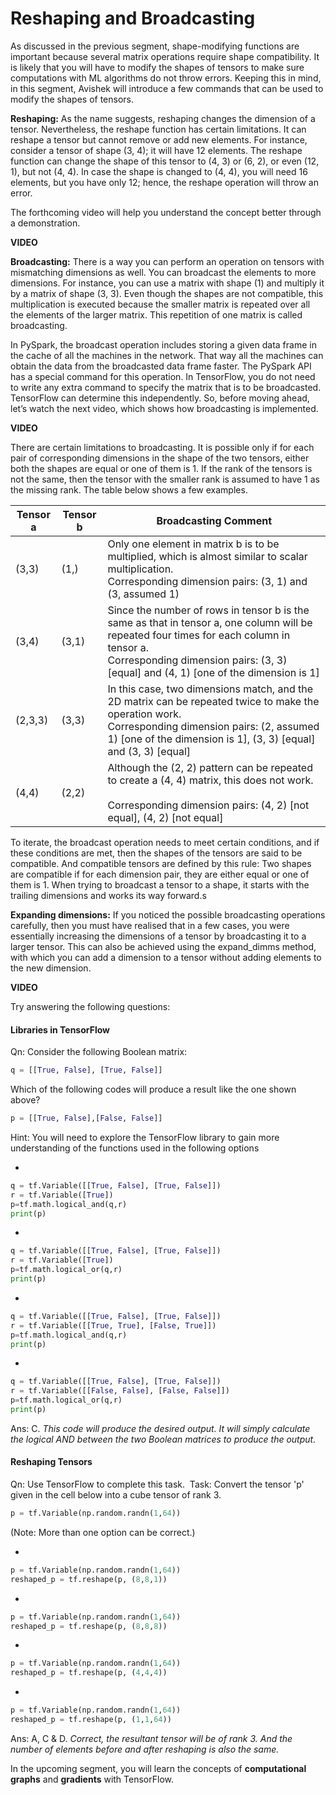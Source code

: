 # Reshaping and Broadcasting

As discussed in the previous segment, shape-modifying functions are important because several matrix operations require shape compatibility. It is likely that you will have to modify the shapes of tensors to make sure computations with ML algorithms do not throw errors. Keeping this in mind, in this segment, Avishek will introduce a few commands that can be used to modify the shapes of tensors.

**Reshaping:** As the name suggests, reshaping changes the dimension of a tensor. Nevertheless, the reshape function has certain limitations. It can reshape a tensor but cannot remove or add new elements. For instance, consider a tensor of shape (3, 4); it will have 12 elements. The reshape function can change the shape of this tensor to (4, 3) or (6, 2), or even (12, 1), but not (4, 4). In case the shape is changed to (4, 4), you will need 16 elements, but you have only 12; hence, the reshape operation will throw an error.

The forthcoming video will help you understand the concept better through a demonstration.

**VIDEO**

**Broadcasting:** There is a way you can perform an operation on tensors with mismatching dimensions as well. You can broadcast the elements to more dimensions. For instance, you can use a matrix with shape (1) and multiply it by a matrix of shape (3, 3). Even though the shapes are not compatible, this multiplication is executed because the smaller matrix is repeated over all the elements of the larger matrix. This repetition of one matrix is called broadcasting.

In PySpark, the broadcast operation includes storing a given data frame in the cache of all the machines in the network. That way all the machines can obtain the data from the broadcasted data frame faster. The PySpark API has a special command for this operation. In TensorFlow, you do not need to write any extra command to specify the matrix that is to be broadcasted. TensorFlow can determine this independently. So, before moving ahead, let’s watch the next video, which shows how broadcasting is implemented. 

**VIDEO**

There are certain limitations to broadcasting. It is possible only if for each pair of corresponding dimensions in the shape of the two tensors, either both the shapes are equal or one of them is 1. If the rank of the tensors is not the same, then the tensor with the smaller rank is assumed to have 1 as the missing rank. The table below shows a few examples.

| **Tensor a** | **Tensor b** | **Broadcasting Comment**                                                                                                                                                                                                          |
| ------------ | ------------ | --------------------------------------------------------------------------------------------------------------------------------------------------------------------------------------------------------------------------------- |
| (3,3)        | (1,)         | Only one element in matrix b is to be multiplied, which is almost similar to scalar multiplication. <br>Corresponding dimension pairs: (3, 1) and (3, assumed 1)                                                                  |
| (3,4)        | (3,1)        | Since the number of rows in tensor b is the same as that in tensor a, one column will be repeated four times for each column in tensor a.<br>Corresponding dimension pairs: (3, 3) [equal] and (4, 1) [one of the dimension is 1] |
| (2,3,3)      | (3,3)        | In this case, two dimensions match, and the 2D matrix can be repeated twice to make the operation work. <br>Corresponding dimension pairs: (2, assumed 1) [one of the dimension is 1], (3, 3) [equal] and (3, 3) [equal]          |
| (4,4)        | (2,2)        | Although the (2, 2) pattern can be repeated to create a (4, 4) matrix, this does not work.   <br>Corresponding dimension pairs: (4, 2) [not equal], (4, 2) [not equal]                                                            |

To iterate, the broadcast operation needs to meet certain conditions, and if these conditions are met, then the shapes of the tensors are said to be compatible. And compatible tensors are defined by this rule: Two shapes are compatible if for each dimension pair, they are either equal or one of them is 1. When trying to broadcast a tensor to a shape, it starts with the trailing dimensions and works its way forward.s

**Expanding dimensions:** If you noticed the possible broadcasting operations carefully, then you must have realised that in a few cases, you were essentially increasing the dimensions of a tensor by broadcasting it to a larger tensor. This can also be achieved using the expand_dimms method, with which you can add a dimension to a tensor without adding elements to the new dimension.

**VIDEO**

Try answering the following questions:

#### Libraries in TensorFlow

Qn: Consider the following Boolean matrix:

```python
q = [[True, False], [True, False]]
```

Which of the following codes will produce a result like the one shown above? 

```python
p = [[True, False],[False, False]]
```

Hint: You will need to explore the TensorFlow library to gain more understanding of the functions used in the following options

- 
```python
q = tf.Variable([[True, False], [True, False]])
r = tf.Variable([True])
p=tf.math.logical_and(q,r)
print(p)
```

- 
```python
q = tf.Variable([[True, False], [True, False]])
r = tf.Variable([True])
p=tf.math.logical_or(q,r)
print(p)
```

- 
```python
q = tf.Variable([[True, False], [True, False]])
r = tf.Variable([[True, True], [False, True]])
p=tf.math.logical_and(q,r)
print(p)
```

- 
```python
q = tf.Variable([[True, False], [True, False]])
r = tf.Variable([[False, False], [False, False]])
p=tf.math.logical_or(q,r)
print(p)
```

Ans: C. *This code will produce the desired output. It will simply calculate the logical AND between the two Boolean matrices to produce the output.*

#### Reshaping Tensors

Qn: Use TensorFlow to complete this task.  Task: Convert the tensor 'p' given in the cell below into a cube tensor of rank 3.

```python
p = tf.Variable(np.random.randn(1,64))
```

(Note: More than one option can be correct.)

- 
```python
p = tf.Variable(np.random.randn(1,64))
reshaped_p = tf.reshape(p, (8,8,1))
```

- 
```python
p = tf.Variable(np.random.randn(1,64))
reshaped_p = tf.reshape(p, (8,8,8))
```

- 
```python
p = tf.Variable(np.random.randn(1,64))
reshaped_p = tf.reshape(p, (4,4,4))
```

- 
```python
p = tf.Variable(np.random.randn(1,64))
reshaped_p = tf.reshape(p, (1,1,64))
```

Ans: A, C & D. *Correct, the resultant tensor will be of rank 3. And the number of elements before and after reshaping is also the same.*

In the upcoming segment, you will learn the concepts of **computational graphs** and **gradients** with TensorFlow.